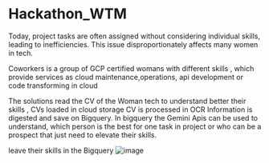 # Hackathon_WTM

Today, project tasks are often assigned without considering individual skills, leading to inefficiencies.
This issue disproportionately affects many women in tech.


Coworkers is a group of GCP certified womans with different skills , which provide services as cloud maintenance,operations, api development or code transforming in cloud

The solutions read the CV of the Woman tech to understand better their skills ,
CVs loaded in cloud storage
CV is processed in OCR 
Information is digested and save on Bigquery.
In bigquery the Gemini Apis can be used to understand, which person is the best for one task in project
or who can be a prospect that just need to elevate their skills. 

leave their skills in the Bigquery
![image](https://github.com/user-attachments/assets/4d89e2a6-da1c-4acd-8829-6f9ac043763b)
